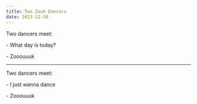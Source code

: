 ```yaml
---
title: Two Zouk Dancers
date: 2023-12-30
---
```


Two dancers meet:

\- What day is today?

\- Zooouuuk

---

Two dancers meet:

\- I just wanna dance

\- Zooouuuk
